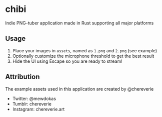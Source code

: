 # chibi
Indie PNG-tuber application made in Rust supporting all major platforms

## Usage
1. Place your images in `assets`, named as `1.png` and `2.png` (see example)
2. Optionally customize the microphone threshold to get the best result
3. Hide the UI using Escape so you are ready to stream!

## Attribution
The example assets used in this application are created by @chereverie
- Twitter: @mewdokas
- Tumblr: chereverie
- Instagram: chereverie.art

